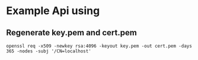 # Example Api using <my package name>

## Regenerate key.pem and cert.pem

```
openssl req -x509 -newkey rsa:4096 -keyout key.pem -out cert.pem -days 365 -nodes -subj '/CN=localhost'
```
